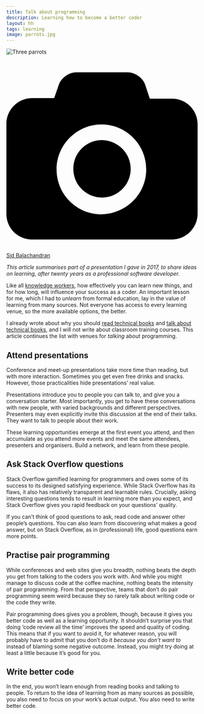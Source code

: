 ```yaml
---
title: Talk about programming
description: Learning how to become a better coder
layout: hh
tags: learning
image: parrots.jpg
---
```


![Three parrots](parrots.jpg)

<a class="unsplash" href="https://unsplash.com/photos/hXttDVCwyRA" rel="noopener noreferrer"><span><svg xmlns="http://www.w3.org/2000/svg" viewBox="0 0 32 32"><title>unsplash-logo</title><path d="M20.8 18.1c0 2.7-2.2 4.8-4.8 4.8s-4.8-2.1-4.8-4.8c0-2.7 2.2-4.8 4.8-4.8 2.7.1 4.8 2.2 4.8 4.8zm11.2-7.4v14.9c0 2.3-1.9 4.3-4.3 4.3h-23.4c-2.4 0-4.3-1.9-4.3-4.3v-15c0-2.3 1.9-4.3 4.3-4.3h3.7l.8-2.3c.4-1.1 1.7-2 2.9-2h8.6c1.2 0 2.5.9 2.9 2l.8 2.4h3.7c2.4 0 4.3 1.9 4.3 4.3zm-8.6 7.5c0-4.1-3.3-7.5-7.5-7.5-4.1 0-7.5 3.4-7.5 7.5s3.3 7.5 7.5 7.5c4.2-.1 7.5-3.4 7.5-7.5z"></path></svg></span><span>Sid Balachandran</span></a>

_This article summarises part of a presentation I gave in 2017, to share ideas on learning, after twenty years as a professional software developer._

Like all [knowledge workers](https://en.wikipedia.org/wiki/Knowledge_worker),
how effectively you can learn new things, and for how long, will influence your success as a coder.
An important lesson for me, which I had to _unlearn_ from formal education, lay in the value of learning from many sources.
Not everyone has access to every learning venue, so the more available options, the better.

I already wrote about why you should [read technical books](read-technical-books) and 
[talk about technical books](talk-technical-books), and I will not write about classroom training courses.
This article continues the list with venues for _talking_ about programming.

## Attend presentations

Conference and meet-up presentations take more time than reading, but with more interaction.
Sometimes you get even free drinks and snacks.
However, those practicalities hide presentations’ real value.

Presentations introduce you to people you can talk to, and give you a conversation starter.
Most importantly, you get to have these conversations with new people, with varied backgrounds and different perspectives.
Presenters may even explicitly invite this discussion at the end of their talks.
They want to talk to people about their work.

These learning opportunities emerge at the first event you attend, and then accumulate as you attend more events and meet the same attendees, presenters and organisers.
Build a network, and learn from these people.

## Ask Stack Overflow questions

Stack Overflow gamified learning for programmers and owes some of its success to its designed satisfying experience.
While Stack Overflow has its flaws, it also has relatively transparent and learnable rules.
Crucially, asking interesting questions tends to result in learning more than you expect, and Stack Overflow gives you rapid feedback on your questions’ quality.

If you can’t think of good questions to ask, read code and answer other people’s questions.
You can also learn from discovering what makes a good answer, but on Stack Overflow, as in (professional) life, good questions earn more points.

## Practise pair programming

While conferences and web sites give you breadth, nothing beats the depth you get from talking to the coders you work with.
And while you might manage to discuss code at the coffee machine, nothing beats the intensity of pair programming.
From that perspective, teams that don’t do pair programming seem weird because they so rarely talk about writing code or the code they write.

Pair programming does gives you a problem, though, because it gives you better code as well as a learning opportunity.
It shouldn’t surprise you that doing ‘code review all the time’ improves the speed and quality of coding.
This means that if you want to avoid it, for whatever reason, you will probably have to admit that you don’t do it _because you don’t want to_ instead of blaming some negative outcome.
Instead, you might try doing at least a little because it’s good for you.

## Write better code

In the end, you won’t learn enough from reading books and talking to people.
To return to the idea of learning from as many sources as possible, you also need to focus on your work’s actual output.
You also need to write better code.
